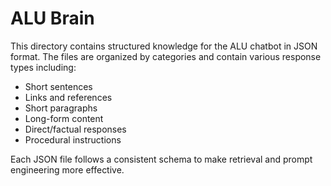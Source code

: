
# ALU Brain

This directory contains structured knowledge for the ALU chatbot in JSON format. The files are organized by categories and contain various response types including:
- Short sentences
- Links and references
- Short paragraphs
- Long-form content
- Direct/factual responses
- Procedural instructions

Each JSON file follows a consistent schema to make retrieval and prompt engineering more effective.
